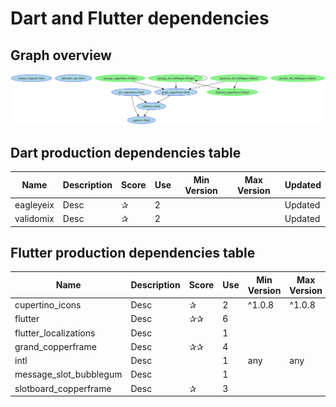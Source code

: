 # Dart and Flutter dependencies
## Graph overview
![Dart software dependencies graph](dart-software-dependencies.png)
## Dart production dependencies table


| Name | Description | Score | Use | Min Version | Max Version | Updated |
|------| ------------|-------|-----|-------------|-------------|---------|
|eagleyeix|Desc|✰ |2|||Updated|}
|validomix|Desc|✰ |2|||Updated|}

## Flutter production dependencies table


| Name | Description | Score | Use | Min Version | Max Version | Updated |
|------| ------------|-------|-----|-------------|-------------|---------|
|cupertino_icons|Desc|✰ |2|^1.0.8|^1.0.8|Updated|}
|flutter|Desc|✰✰ |6|||Updated|}
|flutter_localizations|Desc| |1|||Updated|}
|grand_copperframe|Desc|✰✰ |4|||Updated|}
|intl|Desc| |1|any|any|Updated|}
|message_slot_bubblegum|Desc| |1|||Updated|}
|slotboard_copperframe|Desc|✰ |3|||Updated|}
